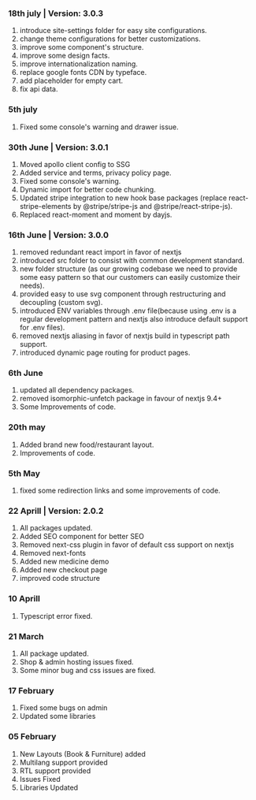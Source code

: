 ### 18th july | Version: 3.0.3

1. introduce site-settings folder for easy site configurations.
2. change theme configurations for better customizations.
3. improve some component's structure.
4. improve some design facts.
5. improve internationalization naming.
6. replace google fonts CDN by typeface.
7. add placeholder for empty cart.
8. fix api data.

### 5th july

1. Fixed some console's warning and drawer issue.

### 30th June | Version: 3.0.1

1. Moved apollo client config to SSG
2. Added service and terms, privacy policy page.
3. Fixed some console's warning.
4. Dynamic import for better code chunking.
5. Updated stripe integration to new hook base packages (replace react-stripe-elements by @stripe/stripe-js and @stripe/react-stripe-js).
6. Replaced react-moment and moment by dayjs.

### 16th June | Version: 3.0.0

1. removed redundant react import in favor of nextjs
2. introduced src folder to consist with common development standard.
3. new folder structure (as our growing codebase we need to provide some easy pattern so that our customers can easily customize their needs).
4. provided easy to use svg component through restructuring and decoupling (custom svg).
5. introduced ENV variables through .env file(because using .env is a regular development pattern and nextjs also introduce default support for .env files).
6. removed nextjs aliasing in favor of nextjs build in typescript path support.
7. introduced dynamic page routing for product pages.

### 6th June

1. updated all dependency packages.
2. removed isomorphic-unfetch package in favour of nextjs 9.4+
3. Some Improvements of code.

### 20th may

1. Added brand new food/restaurant layout.
2. Improvements of code.

### 5th May

1. fixed some redirection links and some improvements of code.

### 22 Aprill | Version: 2.0.2

1. All packages updated.
2. Added SEO component for better SEO
3. Removed next-css plugin in favor of default css support on nextjs
4. Removed next-fonts
5. Added new medicine demo
6. Added new checkout page
7. improved code structure

### 10 Aprill

1. Typescript error fixed.

### 21 March

1. All package updated.
2. Shop & admin hosting issues fixed.
3. Some minor bug and css issues are fixed.

### 17 February

1. Fixed some bugs on admin
2. Updated some libraries

### 05 February

1. New Layouts (Book & Furniture) added
2. Multilang support provided
3. RTL support provided
4. Issues Fixed
5. Libraries Updated
